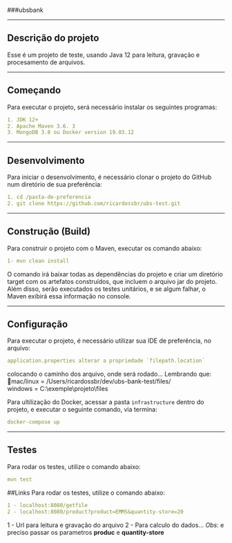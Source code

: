 ###ubsbank

---

## Descrição do projeto
Esse é um projeto de teste, usando Java 12 para leitura, gravação e procesamento de arquivos.

---

## Começando

Para executar o projeto, será necessário instalar os seguintes programas:
```yaml
1. JDK 12+
2. Apache Maven 3.6. 3
3. MongoDB 3.8 ou Docker version 19.03.12
```

---

## Desenvolvimento

Para iniciar o desenvolvimento, é necessário clonar o projeto do GitHub num diretório de sua preferência:

```yaml
1. cd /pasta-de-preferencia
2. git clone https://github.com/ricardossbr/ubs-test.git
```

---

## Construção (Build)

Para construir o projeto com o Maven, executar os comando abaixo:
```yaml
1- mvn clean install
```
O comando irá baixar todas as dependências do projeto e criar um diretório target com os artefatos construídos, que incluem o arquivo jar do projeto. Além disso, serão executados os testes unitários, e se algum falhar, o Maven exibirá essa informação no console.

---

## Configuração

Para executar o projeto, é necessário utilizar sua IDE de preferência, no arquivo: 
```yaml
application.properties alterar a propriedade `filepath.location`
````
colocando o caminho dos arquivo, onde será rodado... 
Lembrando que: 
    mac/linux = /Users/ricardossbr/dev/ubs-bank-test/files/  
    windows = C:\\exemple\\projeto\\files

Para ultilização do Docker, acessar a pasta `infrastructure` dentro do projeto, e executar o seguinte comando, via termina:
```yaml
docker-compose up
````
---
    
## Testes
Para rodar os testes, utilize o comando abaixo:
```yaml
mvn test
```

##Links
Para rodar os testes, utilize o comando abaixo:
```yaml
1 - localhost:8080/getfile 
2 - localhost:8080/product?product=EMMS&quantity-store=20 
```
1 - Url para leitura e gravação do arquivo
2 - Para calculo do dados... *Obs*: e preciso passar os parametros **produc** e **quantity-store**

